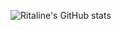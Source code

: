 ![Ritaline's GitHub stats](https://github-readme-stats.vercel.app/api?username=Ritxline&show_icons=true&theme=radical)
